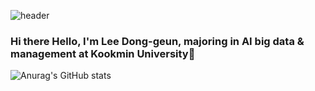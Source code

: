 ![header](https://capsule-render.vercel.app/api?type=wave&color=auto&height=200&section=header&text=Hello%20render&fontSize=70)

### Hi there Hello, I'm Lee Dong-geun, majoring in AI big data & management at Kookmin University👋

![Anurag's GitHub stats](https://github-readme-stats.vercel.app/api?username=Leecarrot&show_icons=true&theme=radical)

<!--
**Leecarrot/Leecarrot** is a ✨ _special_ ✨ repository because its `README.md` (this file) appears on your GitHub profile.

Here are some ideas to get you started:
- 🔭 I’m currently working on ...
- 🌱 I’m currently learning ...
- 👯 I’m looking to collaborate on ...
- 🤔 I’m looking for help with ...
- 💬 Ask me about ...
- 📫 How to reach me: ...
- 😄 Pronouns: ...
- ⚡ Fun fact: ...
-->
